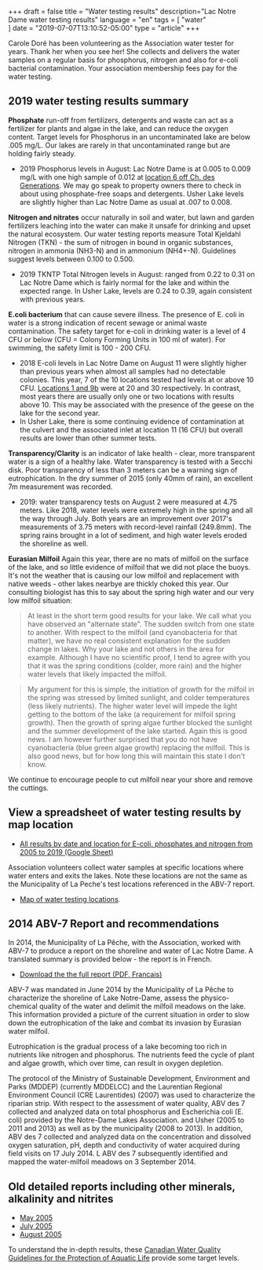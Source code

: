 +++
draft = false
title = "Water testing results"
description="Lac Notre Dame water testing results"
language = "en"
tags = [
    "water"   
]
date = "2019-07-07T13:10:52-05:00"
type = "article"
+++
<!-- markdownlint-disable MD033 MD041 MD002 MD026-->

Carole Doré has been volunteering as the Association water tester for years. Thank her when you see her! She collects and delivers the water samples on a regular basis for phosphorus, nitrogen and also for e-coli bacterial contamination. Your association membership fees pay for the water testing.

## 2019 water testing results summary

**Phosphate** run-off from fertilizers, detergents and waste can act as a fertilizer for plants and algae in the lake, and can reduce the oxygen content. Target levels for Phosphorus in an uncontaminated lake are below .005 mg/L. Our lakes are rarely in that uncontaminated range but are holding fairly steady.  

* 2019 Phosphorus levels in August: Lac Notre Dame is at 0.005 to 0.009 mg/L with one high sample of 0.012 at [location 6 off Ch. des Generations](/map/maps/). We may go speak to property owners there to check in about using phosphate-free soaps and detergents. Usher Lake levels are slightly higher than Lac Notre Dame as usual at .007  to 0.008.

**Nitrogen and nitrates** occur naturally in soil and water, but lawn and garden fertilizers leaching into the water can make it unsafe for drinking and upset the natural ecosystem. Our water testing reports measure Total Kjeldahl Nitrogen (TKN) - the sum of nitrogen in bound in organic substances, nitrogen in ammonia (NH3-N) and in ammonium (NH4+-N). Guidelines suggest levels between 0.100 to 0.500.  

* 2019 TKNTP Total Nitrogen levels in August: ranged from 0.22 to 0.31 on Lac Notre Dame which is fairly normal for the lake and within the expected range. In Usher Lake, levels are 0.24 to 0.39, again consistent with previous years.

**E.coli bacterium** that can cause severe illness. The presence of E. coli in water is a strong indication of recent sewage or animal waste contamination. The safety target for e-coli in drinking water is a level of 4 CFU or below (CFU = Colony Forming Units in 100 ml of water). For swimming, the safety limit is 100 - 200 CFU.

* 2018 E-coli levels in Lac Notre Dame on August 11 were slightly higher than previous years when almost all samples had no detectable colonies. This year, 7 of the 10 locations tested had levels at or above 10 CFU. [Locations 1 and 9b](/map/maps/) were at 20 and 30 respectively. In contrast, most years there are usually only one or two locations with results above 10. This may be associated with the presence of the geese on the lake for the second year. 
* In Usher Lake, there is some continuing evidence of contamination at the culvert and the associated inlet at location 11 (16 CFU) but overall results are lower than other summer tests.

**Transparency/Clarity** is an indicator of lake health - clear, more transparent water is a sign of a healthy lake. Water transparency is tested with a Secchi disk. Poor transparency of less than 3 meters can be a warning sign of eutrophication. In the dry summer of 2015 (only 40mm of rain), an excellent 7m measurement was recorded.

* 2019: water transparency tests on August 2 were measured at 4.75 meters. Like 2018, water levels were extremely high in the spring and all the way through July. Both years are an improvement over 2017's measurements of 3.75 meters with record-level rainfall (249.8mm). The spring rains brought in a lot of sediment, and high water levels eroded the shoreline as well.

**Eurasian Milfoil**
Again this year, there are no mats of milfoil on the surface of the lake, and so little evidence of milfoil that we did not place the buoys. It's not the weather that is causing our low milfoil and replacement with native weeds - other lakes nearbye are thickly choked this year. Our consulting biologist has this to say about the spring high water and our very low milfoil situation: 

> At least in the short term good results for your lake. We call what you have observed an "alternate state".  The sudden switch from one state to another.  With respect to the milfoil (and cyanobacteria for that matter), we have no real consistent explanation for the sudden change in lakes. Why your lake and not others in the area for example. Although I have no scientific proof,  I tend to agree with you that it was the spring conditions (colder, more rain) and the higher water levels that likely impacted the milfoil.  

>My argument for this is simple, the initiation of growth for the milfoil in the spring was stressed by limited sunlight, and colder temperatures (less likely nutrients). The higher water level will impede the light getting to the bottom of the lake (a requirement for milfoil spring growth).  Then the growth of spring algae further blocked the sunlight and the summer development of the lake started.  Again this is good news.   I am however further surprised that you do not have cyanobacteria (blue green algae growth) replacing the milfoil.  This is also good news, but for how long this will maintain this state I don't know.

 We continue to encourage people to cut milfoil near your shore and remove the cuttings.  

## View a spreadsheet of water testing results by map location

* [All results by date and location for E-coli, phosphates and nitrogen from 2005 to 2019 (Google Sheet)](https://docs.google.com/spreadsheets/d/1dqcUzW8GyrQA3oEBX0YPA8-FLrunVLlIszOkUb7S9H4/edit?usp=sharing)

Association volunteers collect water samples at specific locations where water enters and exits the lakes. Note these locations are not the same as the Municipality of La Peche's test locations referenced in the ABV-7 report.  

* [Map of water testing locations](/map/maps/).

## 2014 ABV-7 Report and recommendations

In 2014, the Municipality of La Pêche, with the Association, worked with ABV-7 to produce a report on the shoreline and water of Lac Notre Dame. A translated summary is provided below - the report is in French.

* [Download the the full report (PDF, Francais)](/assets/docs/water/ABV7_Rapport_Lac_Notre_Dame_2014.pdf)

ABV-7 was mandated in June 2014 by the Municipality of La Pêche to characterize the shoreline of Lake Notre-Dame, assess the physico-chemical quality of the water and delimit the milfoil meadows on the lake. This information provided a picture of the current situation in order to slow down the eutrophication of the lake and combat its invasion by Eurasian water milfoil.

Eutrophication is the gradual process of a lake becoming too rich in nutrients like nitrogen and phosphorus. The nutrients feed the cycle of plant and algae growth, which over time, can result in oxygen depletion.

The protocol of the Ministry of Sustainable Development, Environment and Parks (MDDEP) (currently MDDELCC) and the Laurentian Regional Environment Council (CRE Laurentides) (2007) was used to characterize the riparian strip. With respect to the assessment of water quality, ABV des 7 collected and analyzed data on total phosphorus and Escherichia coli (E. coli) provided by the Notre-Dame Lakes Association. and Usher (2005 to 2011 and 2013) as well as by the municipality (2008 to 2013). In addition, ABV des 7 collected and analyzed data on the concentration and dissolved oxygen saturation, pH, depth and conductivity of water acquired during field visits on 17 July 2014. L ABV des 7 subsequently identified and mapped the water-milfoil meadows on 3 September 2014.

## Old detailed reports including other minerals, alkalinity and nitrites

* [May 2005](/assets/docs/water/Water_report_May_05.pdf)
* [July 2005](/assets/docs/water/Water_report_July_05.pdf)
* [August 2005](/assets/docs/water/Water_report_Aug_05.pdf)

To understand the in-depth results, these [Canadian Water Quality Guidelines for the Protection of Aquatic Life](/assets/docs/water/water_quality_guidelines.pdf) provide some target levels.
